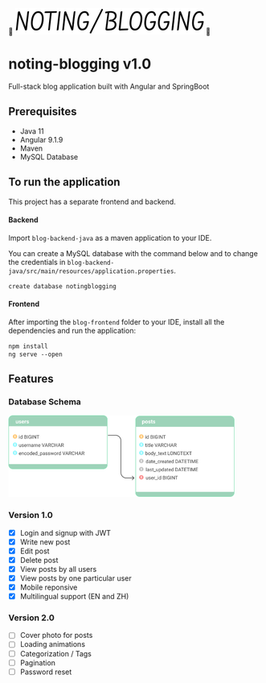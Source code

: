 :herb: ![notiing-blogging](blog-frontend/src/assets/images/brand.svg) :herb:
# noting-blogging v1.0
Full-stack blog application built with Angular and SpringBoot

## Prerequisites
- Java 11
- Angular 9.1.9
- Maven
- MySQL Database

## To run the application
This project has a separate frontend and backend.

#### Backend
Import `blog-backend-java` as a maven application to your IDE.

You can create a MySQL database with the command below and to change the credentials in `blog-backend-java/src/main/resources/application.properties`. 
```
create database notingblogging
```
#### Frontend
After importing the `blog-frontend` folder to your IDE, install all the dependencies and run the application:
```
npm install
ng serve --open
```
## Features
### Database Schema
<img src="https://github.com/rrbbrb/noting-blogging/blob/media/Database%20schema.png" width="450" alt="Database Schema">

### Version 1.0
- [x] Login and signup with JWT
- [x] Write new post
- [x] Edit post
- [x] Delete post
- [x] View posts by all users
- [x] View posts by one particular user
- [x] Mobile reponsive
- [x] Multilingual support (EN and ZH)

### Version 2.0
- [ ] Cover photo for posts
- [ ] Loading animations
- [ ] Categorization / Tags
- [ ] Pagination
- [ ] Password reset
